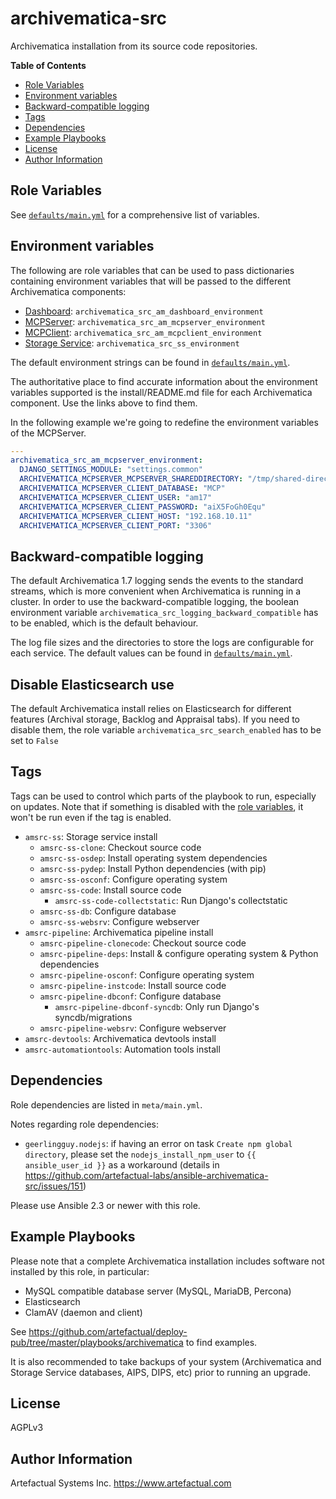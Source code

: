archivematica-src
=================

Archivematica installation from its source code repositories.

**Table of Contents**

- [Role Variables](#role-variables)
- [Environment variables](#environment-variables)
- [Backward-compatible logging](#backward-compatible-logging)
- [Tags](#tags)
- [Dependencies](#dependencies)
- [Example Playbooks](#example-playbooks)
- [License](#license)
- [Author Information](#author-information)


Role Variables
--------------

See [`defaults/main.yml`](defaults/main.yml) for a comprehensive list of variables.


Environment variables
---------------------

The following are role variables that can be used to pass dictionaries containing environment variables that will be passed to the different Archivematica components:

- [Dashboard](https://github.com/artefactual/archivematica/tree/stable/1.7.x/src/dashboard/install/README.md): `archivematica_src_am_dashboard_environment`
- [MCPServer](https://github.com/artefactual/archivematica/tree/stable/1.7.x/src/MCPServer/install/README.md): `archivematica_src_am_mcpserver_environment`
- [MCPClient](https://github.com/artefactual/archivematica/tree/stable/1.7.x/src/MCPClient/install/README.md): `archivematica_src_am_mcpclient_environment`
- [Storage Service](https://github.com/artefactual/archivematica-storage-service/tree/stable/0.11.x/install/README.md): `archivematica_src_ss_environment`

The default environment strings can be found in [`defaults/main.yml`](defaults/main.yml).

The authoritative place to find accurate information about the environment variables supported is the install/README.md file for each Archivematica component. Use the links above to find them.

In the following example we're going to redefine the environment variables of the MCPServer.

```yaml
---
archivematica_src_am_mcpserver_environment:
  DJANGO_SETTINGS_MODULE: "settings.common"
  ARCHIVEMATICA_MCPSERVER_MCPSERVER_SHAREDDIRECTORY: "/tmp/shared-directory"
  ARCHIVEMATICA_MCPSERVER_CLIENT_DATABASE: "MCP"
  ARCHIVEMATICA_MCPSERVER_CLIENT_USER: "am17"
  ARCHIVEMATICA_MCPSERVER_CLIENT_PASSWORD: "aiX5FoGh0Equ"
  ARCHIVEMATICA_MCPSERVER_CLIENT_HOST: "192.168.10.11"
  ARCHIVEMATICA_MCPSERVER_CLIENT_PORT: "3306"
```

Backward-compatible logging
---------------------------

The default Archivematica 1.7 logging sends the events to the standard streams, which is more convenient when Archivematica is running in a cluster. In order to use the backward-compatible logging, the boolean environment variable `archivematica_src_logging_backward_compatible` has to be enabled, which is the default behaviour.

The log file sizes and the directories to store the logs are configurable for each service. The default values can be found in [`defaults/main.yml`](defaults/main.yml).

Disable Elasticsearch use
-------------------------

The default Archivematica install relies on Elasticsearch for different features (Archival storage, Backlog and Appraisal tabs). If you need to disable them, the role variable `archivematica_src_search_enabled` has to be set to `False`

Tags
----

Tags can be used to control which parts of the playbook to run, especially on updates.
Note that if something is disabled with the [role variables](#role-variables), it won't be run even if the tag is enabled.

- `amsrc-ss`: Storage service install
    - `amsrc-ss-clone`: Checkout source code
    - `amsrc-ss-osdep`: Install operating system dependencies
    - `amsrc-ss-pydep`: Install Python dependencies (with pip)
    - `amsrc-ss-osconf`: Configure operating system
    - `amsrc-ss-code`: Install source code
        - `amsrc-ss-code-collectstatic`: Run Django's collectstatic
    - `amsrc-ss-db`: Configure database
    - `amsrc-ss-websrv`: Configure webserver
- `amsrc-pipeline`: Archivematica pipeline install
    - `amsrc-pipeline-clonecode`: Checkout source code
    - `amsrc-pipeline-deps`: Install & configure operating system & Python dependencies
    - `amsrc-pipeline-osconf`: Configure operating system
    - `amsrc-pipeline-instcode`: Install source code
    - `amsrc-pipeline-dbconf`: Configure database
        - `amsrc-pipeline-dbconf-syncdb`: Only run Django's syncdb/migrations
    - `amsrc-pipeline-websrv`: Configure webserver
- `amsrc-devtools`: Archivematica devtools install
- `amsrc-automationtools`: Automation tools install


Dependencies
------------

Role dependencies are listed in `meta/main.yml`. 

Notes regarding role dependencies:

  - `geerlingguy.nodejs`: if having an error on task `Create npm global directory`, please set the `nodejs_install_npm_user` to  `{{ ansible_user_id }}` as a workaround (details in https://github.com/artefactual-labs/ansible-archivematica-src/issues/151)


Please use Ansible 2.3 or newer with this role.


Example Playbooks
-----------------

Please note that a complete Archivematica installation includes software not installed by this role, in particular:

- MySQL compatible database server (MySQL, MariaDB, Percona)
- Elasticsearch
- ClamAV (daemon and client)

See https://github.com/artefactual/deploy-pub/tree/master/playbooks/archivematica to find examples.

It is also recommended to take backups of your system (Archivematica and Storage Service databases, AIPS, DIPS, etc) prior to running an upgrade.


License
-------

AGPLv3


Author Information
------------------

Artefactual Systems Inc.
https://www.artefactual.com

